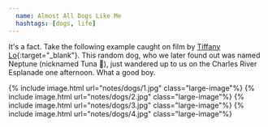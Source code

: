 ```yaml
---
  name: Almost All Dogs Like Me
  hashtags: [dogs, life]
---
```

It's a fact. Take the following example caught on film by [Tiffany Lo](https://www.instagram.com/smily_tiffany/){:target="_blank"}. This random dog, who we later found out was named Neptune (nicknamed Tuna 🥰), just wandered up to us on the Charles River Esplanade one afternoon. What a good boy.

{% include image.html url="notes/dogs/1.jpg" class="large-image"%}
{% include image.html url="notes/dogs/2.jpg" class="large-image"%}
{% include image.html url="notes/dogs/3.jpg" class="large-image"%}
{% include image.html url="notes/dogs/4.jpg" class="large-image"%}
